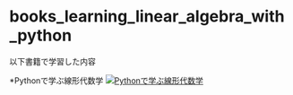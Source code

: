 # books_learning_linear_algebra_with_python

以下書籍で学習した内容

*Pythonで学ぶ線形代数学
[![Pythonで学ぶ線形代数学](https://user-images.githubusercontent.com/16248836/89698147-8d5a2280-d95a-11ea-94a2-73abec58b1c9.jpg)](https://amzn.to/2XCExSA)
